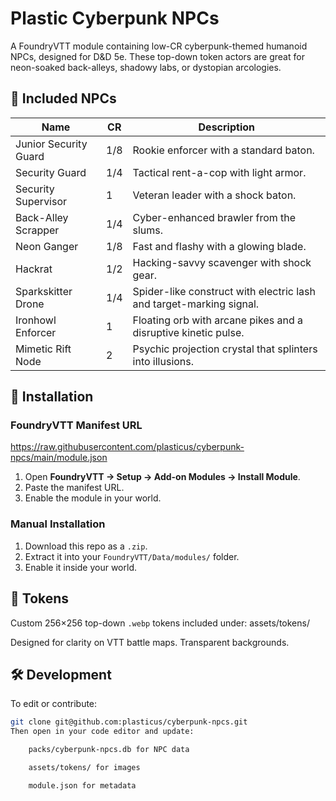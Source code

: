 # Plastic Cyberpunk NPCs

A FoundryVTT module containing low-CR cyberpunk-themed humanoid NPCs, designed for D&D 5e. These top-down token actors are great for neon-soaked back-alleys, shadowy labs, or dystopian arcologies.

## 🧠 Included NPCs

| Name                    | CR   | Description                                                           |
|-------------------------|------|-----------------------------------------------------------------------|
| Junior Security Guard   | 1/8  | Rookie enforcer with a standard baton.                                |
| Security Guard          | 1/4  | Tactical rent-a-cop with light armor.                                 |
| Security Supervisor     | 1    | Veteran leader with a shock baton.                                    |
| Back-Alley Scrapper     | 1/4  | Cyber-enhanced brawler from the slums.                                |
| Neon Ganger             | 1/8  | Fast and flashy with a glowing blade.                                 |
| Hackrat                 | 1/2  | Hacking-savvy scavenger with shock gear.                              |
| Sparkskitter Drone      | 1/4  | Spider-like construct with electric lash and target-marking signal.   |
| Ironhowl Enforcer       | 1    | Floating orb with arcane pikes and a disruptive kinetic pulse.        |
| Mimetic Rift Node       | 2    | Psychic projection crystal that splinters into illusions.             |

## 🎯 Installation

### FoundryVTT Manifest URL
https://raw.githubusercontent.com/plasticus/cyberpunk-npcs/main/module.json


1. Open **FoundryVTT → Setup → Add-on Modules → Install Module**.
2. Paste the manifest URL.
3. Enable the module in your world.

### Manual Installation

1. Download this repo as a `.zip`.
2. Extract it into your `FoundryVTT/Data/modules/` folder.
3. Enable it inside your world.

## 🎨 Tokens

Custom 256×256 top-down `.webp` tokens included under:
assets/tokens/


Designed for clarity on VTT battle maps. Transparent backgrounds.

## 🛠️ Development

To edit or contribute:

```bash
git clone git@github.com:plasticus/cyberpunk-npcs.git
Then open in your code editor and update:

    packs/cyberpunk-npcs.db for NPC data

    assets/tokens/ for images

    module.json for metadata